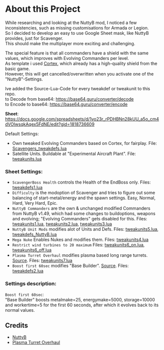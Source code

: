 # About this Project
While researching and looking at the NuttyB mod, I noticed a few inconsistencies, such as missing customisations for Armada or Legion.\
So I decided to develop an easy to use Google Sheet mask, like NuttyB provides, just for Scavenger.\
This should make the multiplayer more exciting and challenging.

The special feature is that all commanders have a shield with the same values, which improves with Evolving Commanders per level.\
As template i used [Cortex](https://github.com/beyond-all-reason/Beyond-All-Reason/blob/master/units/other/evocom/corcomlvl10.lua#L403), which already has a high-quality shield from the basic game.\
However, this will get cancelled/overwritten when you activate one of the "NuttyB"-Settings.

Ive added the Source-Lua-Code for every tweakdef or tweakunit to this repo.\
to Decode from base64: https://base64.guru/converter/decode \
to Encode to base64: https://base64.guru/converter/encode 


**Sheet**: https://docs.google.com/spreadsheets/d/1vo23r_rPDHBNn28kUU_a5o_cm4dVOlwsqkAqex5FdNE/edit?gid=1818736609


Default Settings:
- Own tweaked Evolving Commanders based on Cortex, for fairplay. File: [Scavengers_tweakdefs.lua](Scavengers_tweakdefs.lua)
- Satellite Units. Buildable at "Experimental Aircraft Plant". File: [tweakunits.lua](tweakunits.lua)


### Sheet Settings:
- `ScavengerBoss Health` controls the Health of the EndBoss only. Files: [tweakdefs1.lua](tweakdefs1.lua)
- `Difficulty` is the modoption of Scavenger and tries to figure out some balancing of start-metal/energy and the spawn settings. Easy, Normal, Hard, Very Hard, Epic.
- `NuttyB Commanders` are the own & unchanged modified Commanders from NuttyB v1.49, which had some changes to buildoptions, weapons and evolving; "Evolving Commanders" gets disabled for this. Files: [tweakunits1.lua](tweakunits1.lua), [tweakunits2.lua](tweakunits2.lua), [tweakunits3.lua](tweakunits3.lua)
- `NuttyB Unit Mods` modifies alot of Units and Defs. Files: [tweakunits5.lua](tweakunits5.lua), [tweakdefs_NuttyB.lua](tweakdefs_NuttyB.lua)
- `Mega Nuke` Enables Nukes and modifies them. Files: [tweakunits4.lua](tweakunits4.lua)
- `Restrict wind turbines to 20 maximum` Files: [tweakunits6_on.lua](tweakunits6_on.lua), [tweakunits6_off.lua](tweakunits6_off.lua)
- `Plasma Turret Overhaul` modifies plasma based long range turrets. [Source](https://docs.google.com/document/d/161NSONfbjG5xxX-BAGhlQr7mtegCWjIFDjHs03qECC4/edit). Files: [tweakunits7.lua](tweakunits7.lua)
- `Boost first 60sec` modifies "Base Builder". [Source](https://discord.com/channels/549281623154229250/1254587358830137415/1254587358830137415). Files: [tweakdefs2.lua](tweakdefs2.lua)


### Settings description:
`Boost first 60sec`:\
"Base Builder" boosts metalmake=25, energymake=5000, storage=10000 and workertime=5 for the first 60 seconds, after which it evolves back to its normal values.


## Credits
- [NuttyB](https://discord.com/channels/549281623154229250/1168959237641216131)
- [Plasma Turret Overhaul](https://discord.com/channels/549281623154229250/1267251807185535089)